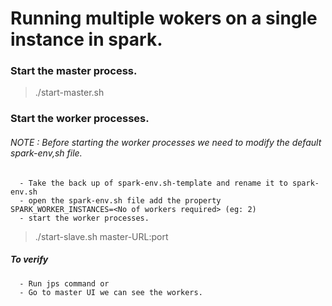 # Running multiple wokers on a single instance in spark.

### Start the master process.
> ./start-master.sh

### Start the worker processes.

###### NOTE : Before starting the worker processes we need to modify the default spark-env,sh file.
      - Take the back up of spark-env.sh-template and rename it to spark-env.sh
      - open the spark-env.sh file add the property SPARK_WORKER_INSTANCES=<No of workers required> (eg: 2)
      - start the worker processes.
> ./start-slave.sh master-URL:port
  
##### To verify 
      - Run jps command or
      - Go to master UI we can see the workers.
              
              
